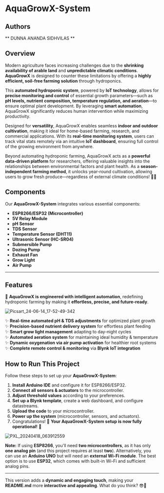 # AquaGrowX-System

## Authors
** DUNNA ANANDA SIDHVILAS **

## Overview  

Modern agriculture faces increasing challenges due to the **shrinking availability of arable land** and **unpredictable climatic conditions**. **AquaGrowX** is designed to counter these limitations by offering a **highly efficient, soil-free farming solution** through hydroponics.  

This **automated hydroponic system**, powered by **IoT technology**, allows for **precise monitoring and control** of essential growth parameters—such as **pH levels, nutrient composition, temperature regulation, and aeration**—to ensure optimal plant development. By leveraging **smart automation**, AquaGrowX significantly reduces human intervention while maximizing productivity.  

Designed for **versatility**, AquaGrowX enables seamless **indoor and outdoor cultivation**, making it ideal for home-based farming, research, and commercial applications. With its **real-time monitoring system**, users can track vital stats remotely via an intuitive **IoT dashboard**, ensuring full control of the growing environment from anywhere.  

Beyond automating hydroponic farming, AquaGrowX acts as a **powerful data-driven platform** for researchers, offering valuable insights into the relationships between environmental factors and plant health. As a **season-independent farming method**, it unlocks year-round cultivation, allowing users to grow fresh produce—regardless of external climate conditions! 🌱🚀  



## Components
Our **AquaGrowX-System** integrates various essential components:

- **ESP8266/ESP32 (Microcontroller)**
- **5V Relay Module**
- **pH Sensor**
- **TDS Sensor**
- **Temperature Sensor (DHT11)**
- **Ultrasonic Sensor (HC-SR04)**
- **Submersible Pump**
- **Dozing Pump**
- **Exhaust Fan**
- **Grow Light**
- **Air Pump**

---

## Features  

🌊 **AquaGrowX is engineered with intelligent automation**, redefining hydroponic farming by making it **effortless, precise, and future-ready**.  

![Picsart_24-06-14_17-52-49-342](img/pic1.jpg)  

✨ **Real-time automated pH & TDS adjustments** for optimized plant growth  
✨ **Precision-based nutrient delivery system** for effortless plant feeding  
✨ **Smart grow light management** adapting to day-night cycles  
✨ **Automated aeration system** for maintaining ideal humidity & temperature  
✨ **Dynamic oxygenation via air pump activation** for healthier root systems  
✨ **Complete remote control & monitoring** via **Blynk IoT integration**  



## How to Run This Project
Follow these steps to set up your **AquaGrowX-System**:

1. **Install Arduino IDE** and configure it for ESP8266/ESP32.
2. **Connect all sensors & actuators** to the microcontroller.
3. **Adjust threshold values** according to your preferences.
4. **Set up a Blynk template**, create a web dashboard, and configure datastreams.
5. **Upload the code** to your microcontroller.
6. **Power up the system** (microcontroller, sensors, and actuators).
7. Congratulations! 🎉 **Your AquaGrowX-System setup is now fully operational!** 🚀  

![PXL_20240418_063912559](img/pic2.jpg)

**Note:** If using **ESP8266**, you'll need **two microcontrollers**, as it has only **one analog pin** (and this project requires at least **two**). Alternatively, you can use an **Arduino UNO** but will need an **external Wi-Fi module**. The best option is to use **ESP32**, which comes with built-in Wi-Fi and sufficient analog pins.

---

This version adds a **dynamic and engaging touch**, making your **README.md** more **interactive and appealing**. What do you think? 😎🚀
